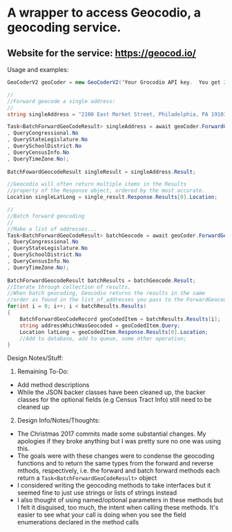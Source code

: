 # A wrapper to access Geocodio, a geocoding service.  

## Website for the service: https://geocod.io/

Usage and examples:

```c#
GeoCoderV2 geoCoder = new GeoCoderV2('Your Grocodio API key.  You get 2500 free lookups per day!');

//
//Forward geocode a single address:
//
string singleAddress = "2100 East Market Street, Philadelphia, PA 19103";

Task<BatchForwardGeoCodeResult> singleAddress = await geoCoder.ForwardGeocodeAsync(singleAddress
, QueryCongressional.No
, QueryStateLegislature.No
, QuerySchoolDistrict.No
, QueryCensusInfo.No
, QueryTimeZone.No);
                         
BatchFowardGeocodeResult singleResult = singleAddress.Result;

//Geocodio will often return multiple items in the Results 
//property of the Response object, ordered by the most accurate.
Location singleLatLong = single_result.Response.Results[0].Location;

//
//Batch forward geocoding
//
//Make a list of addresses...
Task<BatchForwardGeoCodeResult> batchGeocode = await geoCoder.ForwardGeocodeAsync(list_of_addresses
, QueryCongressional.No
, QueryStateLegislature.No
, QuerySchoolDistrict.No
, QueryCensusInfo.No
, QueryTimeZone.No);
                         
BatchForwardGeocodeResult batchResults = batchGeocode.Result;
//Iterate through collection of results.
//When batch geocoding, Geocodio returns the results in the same
//order as found in the list_of_addresses you pass to the ForwardGeocodeAsync method.
for(int i = 0; i++; i < batchResults.Results)
{
    BatchForwardGeoCodeRecord geoCodedItem = batchResults.Results[i];
    string addressWhichWasGeocoded = geoCodedItem.Query;
    Location latLong = geoCodedItem.Response.Results[0].Location;
    //Add to database, add to queue, some other operation;
}

```

Design Notes/Stuff:

1. Remaining To-Do:
  * Add method descriptions
  * While the JSON backer classes have been cleaned up, the backer classes for the optional fields (e.g Census Tract Info) still need to be cleaned up
2. Design Info/Notes/Thoughts:
  * The Christmas 2017 commits made some substantial changes.  My apologies if they broke anything but I was pretty sure no one was using this.
  * The goals were with these changes were to condense the geocoding functions and to return the same types from the forward and reverse mthods, respectively, i.e. the forward and batch forward methods each return a `Task<BatchForwardGeoCodeResult>` object
  * I considered writing the geocoding methods to take interfaces but it seemed fine to just use strings or lists of strings instead
  * I also thought of using named/optional parameters in these methods but I felt it disguised, too much, the intent when calling these methods.  It's easier to see what your call is doing when you see the field enumerations declared in the method calls
